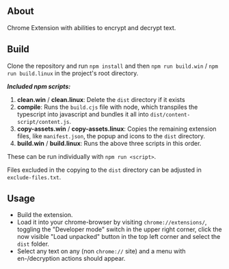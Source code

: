 ## About

Chrome Extension with abilities to encrypt and decrypt text.

## Build

Clone the repository and run `npm install` and then `npm run build.win` / `npm run build.linux` in the project's root directory. 

***Included npm scripts:***

1. **clean.win** / **clean.linux**: Delete the `dist` directory if it exists
2. **compile**: Runs the `build.cjs` file with node, which transpiles the typescript into javascript and bundles it all into `dist/content-script/content.js`.
3. **copy-assets.win** / **copy-assets.linux**: Copies the remaining extension files, like `manifest.json`, the popup and icons to the `dist` directory.
4. **build.win** / **build.linux**: Runs the above three scripts in this order.

These can be run individually with `npm run <script>`.

Files excluded in the copying to the `dist` directory can be adjusted in `exclude-files.txt`.

## Usage

- Build the extension.
- Load it into your chrome-browser by visiting `chrome://extensions/`, toggling the "Developer mode" switch in the upper right corner, click the now visible "Load unpacked" button in the top left corner and select the `dist` folder.
- Select any text on any (non `chrome://` site) and a menu with en-/decryption actions should appear.